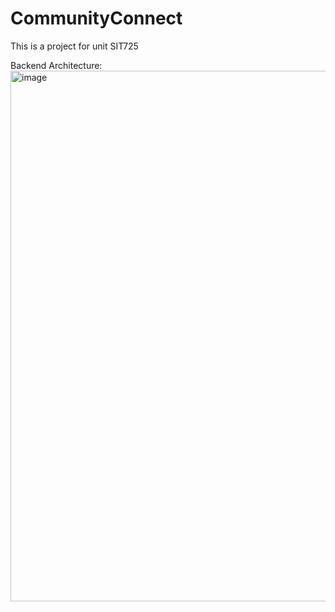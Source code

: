 # CommunityConnect
This is a project for unit SIT725


Backend Architecture:
<img width="849" alt="image" src="https://github.com/user-attachments/assets/dc355bec-1602-41c9-8c1e-d58c7baaa5b2" />

